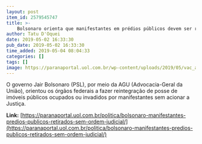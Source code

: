 ```yaml
---
layout: post
item_id: 2579545747
title: >-
    Bolsonaro orienta que manifestantes em prédios públicos devem ser retirados sem ordem judicial
author: Tatu D'Oquei
date: 2019-05-02 16:33:30
pub_date: 2019-05-02 16:33:30
time_added: 2019-05-04 08:04:33
categories: []
tags: []
image: https://paranaportal.uol.com.br/wp-content/uploads/2019/05/vac_abr_010520190142.jpg
---
```


O governo Jair Bolsonaro (PSL), por meio da AGU (Advocacia-Geral da União), orientou os órgãos federais a fazer reintegração de posse de imóveis públicos ocupados ou invadidos por manifestantes sem acionar a Justiça.

**Link:** [https://paranaportal.uol.com.br/politica/bolsonaro-manifestantes-predios-publicos-retirados-sem-ordem-judicial/](https://paranaportal.uol.com.br/politica/bolsonaro-manifestantes-predios-publicos-retirados-sem-ordem-judicial/)

